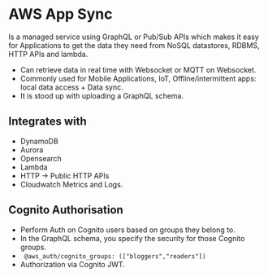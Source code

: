 # AWS App Sync

Is a managed service using GraphQL or Pub/Sub APIs which makes it easy for Applications to get the data they need from NoSQL datastores, RDBMS, HTTP APIs and lambda.

- Can retrieve data in real time with Websocket or MQTT on Websocket.
- Commonly used for Mobile Applications, IoT, Offline/intermittent apps: local data access + Data sync.
- It is stood up with uploading a GraphQL schema.

## Integrates with

- DynamoDB
- Aurora
- Opensearch
- Lambda
- HTTP -> Public HTTP APIs
- Cloudwatch Metrics and Logs.

## Cognito Authorisation

- Perform Auth on Cognito users based on groups they belong to.
- In the GraphQL schema, you specify the security for those Cognito groups.
- ```` @aws_auth/cognito_groups: (["bloggers","readers"])````
- Authorization via Cognito JWT.
